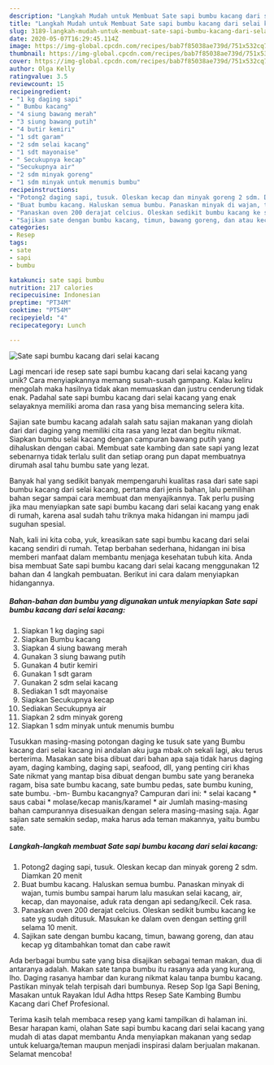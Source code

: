 ```yaml
---
description: "Langkah Mudah untuk Membuat Sate sapi bumbu kacang dari selai kacang Anti Gagal"
title: "Langkah Mudah untuk Membuat Sate sapi bumbu kacang dari selai kacang Anti Gagal"
slug: 3189-langkah-mudah-untuk-membuat-sate-sapi-bumbu-kacang-dari-selai-kacang-anti-gagal
date: 2020-05-07T16:29:45.114Z
image: https://img-global.cpcdn.com/recipes/bab7f85038ae739d/751x532cq70/sate-sapi-bumbu-kacang-dari-selai-kacang-foto-resep-utama.jpg
thumbnail: https://img-global.cpcdn.com/recipes/bab7f85038ae739d/751x532cq70/sate-sapi-bumbu-kacang-dari-selai-kacang-foto-resep-utama.jpg
cover: https://img-global.cpcdn.com/recipes/bab7f85038ae739d/751x532cq70/sate-sapi-bumbu-kacang-dari-selai-kacang-foto-resep-utama.jpg
author: Olga Kelly
ratingvalue: 3.5
reviewcount: 15
recipeingredient:
- "1 kg daging sapi"
- " Bumbu kacang"
- "4 siung bawang merah"
- "3 siung bawang putih"
- "4 butir kemiri"
- "1 sdt garam"
- "2 sdm selai kacang"
- "1 sdt mayonaise"
- " Secukupnya kecap"
- "Secukupnya air"
- "2 sdm minyak goreng"
- "1 sdm minyak untuk menumis bumbu"
recipeinstructions:
- "Potong2 daging sapi, tusuk. Oleskan kecap dan minyak goreng 2 sdm. Diamkan 20 menit"
- "Buat bumbu kacang. Haluskan semua bumbu. Panaskan minyak di wajan, tumis bumbu sampai harum lalu masukan selai kacang, air, kecap, dan mayonaise, aduk rata dengan api sedang/kecil. Cek rasa."
- "Panaskan oven 200 derajat celcius. Oleskan sedikit bumbu kacang ke sate yg sudah ditusuk. Masukan ke dalam oven dengan setting grill selama 10 menit."
- "Sajikan sate dengan bumbu kacang, timun, bawang goreng, dan atau kecap yg ditambahkan tomat dan cabe rawit"
categories:
- Resep
tags:
- sate
- sapi
- bumbu

katakunci: sate sapi bumbu 
nutrition: 217 calories
recipecuisine: Indonesian
preptime: "PT34M"
cooktime: "PT54M"
recipeyield: "4"
recipecategory: Lunch

---
```



![Sate sapi bumbu kacang dari selai kacang](https://img-global.cpcdn.com/recipes/bab7f85038ae739d/751x532cq70/sate-sapi-bumbu-kacang-dari-selai-kacang-foto-resep-utama.jpg)

Lagi mencari ide resep sate sapi bumbu kacang dari selai kacang yang unik? Cara menyiapkannya memang susah-susah gampang. Kalau keliru mengolah maka hasilnya tidak akan memuaskan dan justru cenderung tidak enak. Padahal sate sapi bumbu kacang dari selai kacang yang enak selayaknya memiliki aroma dan rasa yang bisa memancing selera kita.

Sajian sate bumbu kacang adalah salah satu sajian makanan yang diolah dari dari daging yang memiliki cita rasa yang lezat dan begitu nikmat. Siapkan bumbu selai kacang dengan campuran bawang putih yang dihaluskan dengan cabai. Membuat sate kambing dan sate sapi yang lezat sebenarnya tidak terlalu sulit dan setiap orang pun dapat membuatnya dirumah asal tahu bumbu sate yang lezat.

Banyak hal yang sedikit banyak mempengaruhi kualitas rasa dari sate sapi bumbu kacang dari selai kacang, pertama dari jenis bahan, lalu pemilihan bahan segar sampai cara membuat dan menyajikannya. Tak perlu pusing jika mau menyiapkan sate sapi bumbu kacang dari selai kacang yang enak di rumah, karena asal sudah tahu triknya maka hidangan ini mampu jadi suguhan spesial.


Nah, kali ini kita coba, yuk, kreasikan sate sapi bumbu kacang dari selai kacang sendiri di rumah. Tetap berbahan sederhana, hidangan ini bisa memberi manfaat dalam membantu menjaga kesehatan tubuh kita. Anda bisa membuat Sate sapi bumbu kacang dari selai kacang menggunakan 12 bahan dan 4 langkah pembuatan. Berikut ini cara dalam menyiapkan hidangannya.

<!--inarticleads1-->

##### Bahan-bahan dan bumbu yang digunakan untuk menyiapkan Sate sapi bumbu kacang dari selai kacang:

1. Siapkan 1 kg daging sapi
1. Siapkan  Bumbu kacang
1. Siapkan 4 siung bawang merah
1. Gunakan 3 siung bawang putih
1. Gunakan 4 butir kemiri
1. Gunakan 1 sdt garam
1. Gunakan 2 sdm selai kacang
1. Sediakan 1 sdt mayonaise
1. Siapkan  Secukupnya kecap
1. Sediakan Secukupnya air
1. Siapkan 2 sdm minyak goreng
1. Siapkan 1 sdm minyak untuk menumis bumbu


Tusukkan masing-masing potongan daging ke tusuk sate yang Bumbu kacang dari selai kacang ini andalan aku juga mbak.oh sekali lagi, aku terus berterima. Masakan sate bisa dibuat dari bahan apa saja tidak harus daging ayam, daging kambing, daging sapi, seafood, dll, yang penting ciri khas Sate nikmat yang mantap bisa dibuat dengan bumbu sate yang beraneka ragam, bisa sate bumbu kacang, sate bumbu pedas, sate bumbu kuning, sate bumbu. -bm- Bumbu kacangnya? Campuran dari ini: * selai kacang * saus cabai * molase/kecap manis/karamel * air Jumlah masing-masing bahan campurannya disesuaikan dengan selera masing-masing saja. Agar sajian sate semakin sedap, maka harus ada teman makannya, yaitu bumbu sate. 

<!--inarticleads2-->

##### Langkah-langkah membuat Sate sapi bumbu kacang dari selai kacang:

1. Potong2 daging sapi, tusuk. Oleskan kecap dan minyak goreng 2 sdm. Diamkan 20 menit
1. Buat bumbu kacang. Haluskan semua bumbu. Panaskan minyak di wajan, tumis bumbu sampai harum lalu masukan selai kacang, air, kecap, dan mayonaise, aduk rata dengan api sedang/kecil. Cek rasa.
1. Panaskan oven 200 derajat celcius. Oleskan sedikit bumbu kacang ke sate yg sudah ditusuk. Masukan ke dalam oven dengan setting grill selama 10 menit.
1. Sajikan sate dengan bumbu kacang, timun, bawang goreng, dan atau kecap yg ditambahkan tomat dan cabe rawit


Ada berbagai bumbu sate yang bisa disajikan sebagai teman makan, dua di antaranya adalah. Makan sate tanpa bumbu itu rasanya ada yang kurang, lho. Daging rasanya hambar dan kurang nikmat kalau tanpa bumbu kacang. Pastikan minyak telah terpisah dari bumbunya. Resep Sop Iga Sapi Bening, Masakan untuk Rayakan Idul Adha https Resep Sate Kambing Bumbu Kacang dari Chef Profesional. 

Terima kasih telah membaca resep yang kami tampilkan di halaman ini. Besar harapan kami, olahan Sate sapi bumbu kacang dari selai kacang yang mudah di atas dapat membantu Anda menyiapkan makanan yang sedap untuk keluarga/teman maupun menjadi inspirasi dalam berjualan makanan. Selamat mencoba!
